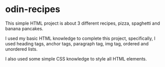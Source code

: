# odin-recipes
This simple HTML project is about 3 different recipes, pizza, spaghetti and banana pancakes. 

I used my basic HTML knowledge to complete this project, specifically, I used heading tags, anchor tags, paragraph tag, img tag, ordered and unordered lists. 

I also used some simple CSS knowledge to style all HTML elements. 